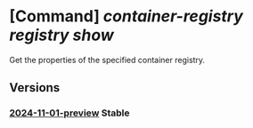# [Command] _container-registry registry show_

Get the properties of the specified container registry.

## Versions

### [2024-11-01-preview](/Resources/mgmt-plane/L3N1YnNjcmlwdGlvbnMve30vcmVzb3VyY2Vncm91cHMve30vcHJvdmlkZXJzL21pY3Jvc29mdC5jb250YWluZXJyZWdpc3RyeS9yZWdpc3RyaWVzL3t9/2024-11-01-preview.xml) **Stable**

<!-- mgmt-plane /subscriptions/{}/resourcegroups/{}/providers/microsoft.containerregistry/registries/{} 2024-11-01-preview -->
